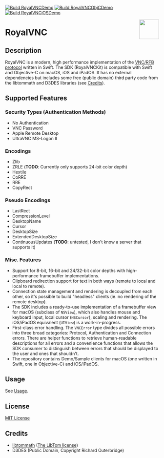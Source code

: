 [![Build RoyalVNCDemo](https://github.com/royalapplications/royalvnc/actions/workflows/build-royalvncdemo.yml/badge.svg)](https://github.com/royalapplications/royalvnc/actions/workflows/build-royalvncdemo.yml) [![Build RoyalVNCObjCDemo](https://github.com/royalapplications/royalvnc/actions/workflows/build-royalvncobjcdemo.yml/badge.svg)](https://github.com/royalapplications/royalvnc/actions/workflows/build-royalvncobjcdemo.yml) [![Build RoyalVNCiOSDemo](https://github.com/royalapplications/royalvnc/actions/workflows/build-royalvnciosdemo.yml/badge.svg)](https://github.com/royalapplications/royalvnc/actions/workflows/build-royalvnciosdemo.yml)

<img src="https://github.com/royalapplications/royalvnc/blob/main/Design/AppIconMac_Rendered/AppIconMacOS_128.png?raw=true" align="right" width="64" height="64" />

# RoyalVNC

## Description
RoyalVNC is a modern, high performance implementation of the [VNC/RFB protocol](https://github.com/rfbproto/rfbproto/blob/master/rfbproto.rst) written in Swift.
The SDK (RoyalVNCKit) is compatible with Swift and Objective-C on macOS, iOS and iPadOS.
It has no external dependencies but includes some free (public domain) third party code from the libtommath and D3DES libraries (see [Credits](#Credits)).

## Supported Features

### Security Types (Authentication Methods)
- No Authentication
- VNC Password
- Apple Remote Desktop
- UltraVNC MS-Logon II

### Encodings
- Zlib
- ZRLE (**TODO**: Currently only supports 24-bit color depth)
- Hextile
- CoRRE
- RRE
- CopyRect

### Pseudo Encodings
- LastRect
- CompressionLevel
- DesktopName
- Cursor
- DesktopSize
- ExtendedDesktopSize
- ContinuousUpdates (**TODO**: untested, I don't know a server that supports it)

### Misc. Features
- Support for 8-bit, 16-bit and 24/32-bit color depths with high-performance framebuffer implementations.
- Clipboard redirection support for text in both ways (remote to local and local to remote).
- Connection state management and rendering is decoupled from each other, so it's possible to build "headless" clients (ie. no rendering of the remote desktop). 
- The SDK includes a ready-to-use implementation of a framebuffer view for macOS (subclass of `NSView`), which also handles mouse and keyboard input, local cursor (`NSCursor`), scaling and rendering. The iOS/iPadOS equivalent (`UIView`) is a work-in-progress.
- First-class error handling. The `VNCError` type divides all possible errors into three broad categories: Protocol, Authentication and Connection errors. There are helper functions to retrieve human-readable descriptions for all errors and a convenience functions that allows the SDK consumer to distinguish between errors that should be displayed to the user and ones that shouldn't.
- The repository contains Demo/Sample clients for macOS (one written in Swift, one in Objective-C) and iOS/iPadOS.

## Usage
See [Usage](USAGE.md).

## License
[MIT License](LICENSE)

## Credits
- [libtommath](https://github.com/libtom/libtommath) ([The LibTom license](https://github.com/libtom/libtommath/blob/develop/LICENSE))
- D3DES (Public Domain, Copyright Richard Outerbridge)
